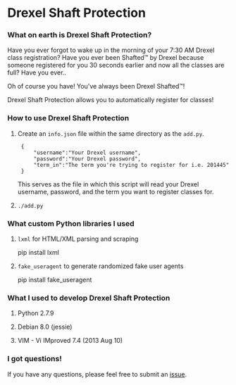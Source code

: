 # Drexel Shaft Protection

### What on earth is Drexel Shaft Protection?

Have you ever forgot to wake up in the morning of your 7:30 AM Drexel class registration? Have you ever been Shafted™ by Drexel because someone registered for you 30 seconds earlier and
now all the classes are full? Have you ever..

Oh of course you have! You've always been Drexel Shafted™!

Drexel Shaft Protection allows you to automatically register for classes!

### How to use Drexel Shaft Protection

1. Create an `info.json` file within the same directory as the `add.py`. 

        {   
            "username":"Your Drexel username",
            "password":"Your Drexel password",
            "term_in":"The term you're trying to register for i.e. 201445"
        }   
    
    This serves as the file in which this script will read your Drexel username, password, and 
    the term you want to register classes for. 

2. `./add.py`

### What custom Python libraries I used

1. `lxml` for HTML/XML parsing and scraping

    pip install lxml

2. `fake_useragent` to generate randomized fake user agents 

    pip install fake_useragent

### What I used to develop Drexel Shaft Protection

1. Python 2.7.9

2. Debian 8.0 (jessie)

3. VIM - Vi IMproved 7.4 (2013 Aug 10)

### I got questions!

If you have any questions, please feel free to submit an [issue](https://github.com/jackyliang/Drexel-Shaft-Protection/issues).

